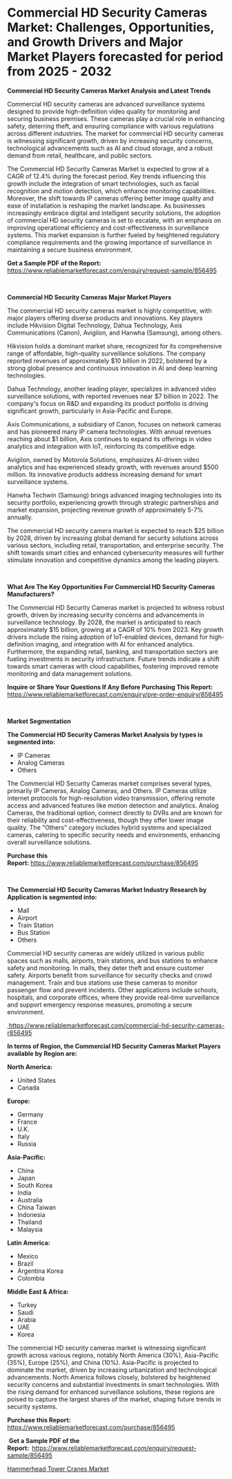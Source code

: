 <p><h1>Commercial HD Security Cameras Market: Challenges, Opportunities, and Growth Drivers and Major Market Players forecasted for period from 2025 - 2032</h1></p><p><strong>Commercial HD Security Cameras Market Analysis and Latest Trends</strong></p>
<p><p>Commercial HD security cameras are advanced surveillance systems designed to provide high-definition video quality for monitoring and securing business premises. These cameras play a crucial role in enhancing safety, deterring theft, and ensuring compliance with various regulations across different industries. The market for commercial HD security cameras is witnessing significant growth, driven by increasing security concerns, technological advancements such as AI and cloud storage, and a robust demand from retail, healthcare, and public sectors.</p><p>The Commercial HD Security Cameras Market is expected to grow at a CAGR of 12.4% during the forecast period. Key trends influencing this growth include the integration of smart technologies, such as facial recognition and motion detection, which enhance monitoring capabilities. Moreover, the shift towards IP cameras offering better image quality and ease of installation is reshaping the market landscape. As businesses increasingly embrace digital and intelligent security solutions, the adoption of commercial HD security cameras is set to escalate, with an emphasis on improving operational efficiency and cost-effectiveness in surveillance systems. This market expansion is further fueled by heightened regulatory compliance requirements and the growing importance of surveillance in maintaining a secure business environment.</p></p>
<p><strong>Get a Sample PDF of the Report:&nbsp;</strong> <a href="https://www.reliablemarketforecast.com/enquiry/request-sample/856495?utm_campaign=1144&utm_medium=2&utm_source=Github&utm_content=ia&utm_term=17022025&utm_id=commercial-hd-security-cameras">https://www.reliablemarketforecast.com/enquiry/request-sample/856495</a></p>
<p>&nbsp;</p>
<p><strong>Commercial HD Security Cameras Major Market Players</strong></p>
<p><p>The commercial HD security cameras market is highly competitive, with major players offering diverse products and innovations. Key players include Hikvision Digital Technology, Dahua Technology, Axis Communications (Canon), Avigilon, and Hanwha (Samsung), among others.</p><p>Hikvision holds a dominant market share, recognized for its comprehensive range of affordable, high-quality surveillance solutions. The company reported revenues of approximately $10 billion in 2022, bolstered by a strong global presence and continuous innovation in AI and deep learning technologies.</p><p>Dahua Technology, another leading player, specializes in advanced video surveillance solutions, with reported revenues near $7 billion in 2022. The company's focus on R&D and expanding its product portfolio is driving significant growth, particularly in Asia-Pacific and Europe.</p><p>Axis Communications, a subsidiary of Canon, focuses on network cameras and has pioneered many IP camera technologies. With annual revenues reaching about $1 billion, Axis continues to expand its offerings in video analytics and integration with IoT, reinforcing its competitive edge.</p><p>Avigilon, owned by Motorola Solutions, emphasizes AI-driven video analytics and has experienced steady growth, with revenues around $500 million. Its innovative products address increasing demand for smart surveillance systems.</p><p>Hanwha Techwin (Samsung) brings advanced imaging technologies into its security portfolio, experiencing growth through strategic partnerships and market expansion, projecting revenue growth of approximately 5-7% annually.</p><p>The commercial HD security camera market is expected to reach $25 billion by 2028, driven by increasing global demand for security solutions across various sectors, including retail, transportation, and enterprise security. The shift towards smart cities and enhanced cybersecurity measures will further stimulate innovation and competitive dynamics among the leading players.</p></p>
<p>&nbsp;</p>
<p><strong>What Are The Key Opportunities For Commercial HD Security Cameras Manufacturers?</strong></p>
<p><p>The Commercial HD Security Cameras market is projected to witness robust growth, driven by increasing security concerns and advancements in surveillance technology. By 2028, the market is anticipated to reach approximately $15 billion, growing at a CAGR of 10% from 2023. Key growth drivers include the rising adoption of IoT-enabled devices, demand for high-definition imaging, and integration with AI for enhanced analytics. Furthermore, the expanding retail, banking, and transportation sectors are fueling investments in security infrastructure. Future trends indicate a shift towards smart cameras with cloud capabilities, fostering improved remote monitoring and data management solutions.</p></p>
<p><strong>Inquire or Share Your Questions If Any Before Purchasing This Report:</strong> <a href="https://www.reliablemarketforecast.com/enquiry/pre-order-enquiry/856495?utm_campaign=1144&utm_medium=2&utm_source=Github&utm_content=ia&utm_term=17022025&utm_id=commercial-hd-security-cameras">https://www.reliablemarketforecast.com/enquiry/pre-order-enquiry/856495</a></p>
<p>&nbsp;</p>
<p><strong>Market Segmentation</strong></p>
<p><strong>The Commercial HD Security Cameras Market Analysis by types is segmented into:</strong></p>
<p><ul><li>IP Cameras</li><li>Analog Cameras</li><li>Others</li></ul></p>
<p><p>The Commercial HD Security Cameras market comprises several types, primarily IP Cameras, Analog Cameras, and Others. IP Cameras utilize internet protocols for high-resolution video transmission, offering remote access and advanced features like motion detection and analytics. Analog Cameras, the traditional option, connect directly to DVRs and are known for their reliability and cost-effectiveness, though they offer lower image quality. The "Others" category includes hybrid systems and specialized cameras, catering to specific security needs and environments, enhancing overall surveillance solutions.</p></p>
<p><strong>Purchase this Report:&nbsp;</strong><a href="https://www.reliablemarketforecast.com/purchase/856495?utm_campaign=1144&utm_medium=2&utm_source=Github&utm_content=ia&utm_term=17022025&utm_id=commercial-hd-security-cameras">https://www.reliablemarketforecast.com/purchase/856495</a></p>
<p>&nbsp;</p>
<p><strong>The Commercial HD Security Cameras Market Industry Research by Application is segmented into:</strong></p>
<p><ul><li>Mall</li><li>Airport</li><li>Train Station</li><li>Bus Station</li><li>Others</li></ul></p>
<p><p>Commercial HD security cameras are widely utilized in various public spaces such as malls, airports, train stations, and bus stations to enhance safety and monitoring. In malls, they deter theft and ensure customer safety. Airports benefit from surveillance for security checks and crowd management. Train and bus stations use these cameras to monitor passenger flow and prevent incidents. Other applications include schools, hospitals, and corporate offices, where they provide real-time surveillance and support emergency response measures, promoting a secure environment.</p></p>
<p><a href="https://www.reliablemarketforecast.com/commercial-hd-security-cameras-r856495?utm_campaign=1144&utm_medium=2&utm_source=Github&utm_content=ia&utm_term=17022025&utm_id=commercial-hd-security-cameras">&nbsp;https://www.reliablemarketforecast.com/commercial-hd-security-cameras-r856495</a></p>
<p><strong>In terms of Region, the Commercial HD Security Cameras Market Players available by Region are:</strong></p>
<p>
    <p> <strong> North America: </strong>
        <ul>
            <li>United States</li>
            <li>Canada</li>
        </ul>
        </p> 
    <p> <strong> Europe: </strong>
        <ul>
            <li>Germany</li>
            <li>France</li>
            <li>U.K.</li>
            <li>Italy</li>
            <li>Russia</li>
        </ul>
        </p> 
    <p> <strong> Asia-Pacific: </strong>
        <ul>
            <li>China</li>
            <li>Japan</li>
            <li>South Korea</li>
            <li>India</li>
            <li>Australia</li>
            <li>China Taiwan</li>
            <li>Indonesia</li>
            <li>Thailand</li>
            <li>Malaysia</li>
        </ul>
        </p> 
    <p> <strong> Latin America: </strong>
        <ul>
            <li>Mexico</li>
            <li>Brazil</li>
            <li>Argentina Korea</li>
            <li>Colombia</li>
        </ul>
        </p> 
    <p> <strong> Middle East & Africa: </strong>
        <ul>
            <li>Turkey</li>
            <li>Saudi</li>
            <li>Arabia</li>
            <li>UAE</li>
            <li>Korea</li>
        </ul>
    </p>
    </p>
<p><p>The commercial HD security cameras market is witnessing significant growth across various regions, notably North America (30%), Asia-Pacific (35%), Europe (25%), and China (10%). Asia-Pacific is projected to dominate the market, driven by increasing urbanization and technological advancements. North America follows closely, bolstered by heightened security concerns and substantial investments in smart technologies. With the rising demand for enhanced surveillance solutions, these regions are poised to capture the largest shares of the market, shaping future trends in security systems.</p></p>
<p><strong>Purchase this Report: </strong><a href="https://www.reliablemarketforecast.com/purchase/856495?utm_campaign=1144&utm_medium=2&utm_source=Github&utm_content=ia&utm_term=17022025&utm_id=commercial-hd-security-cameras">https://www.reliablemarketforecast.com/purchase/856495</a></p>
<p>&nbsp;<strong>Get a Sample PDF of the Report:&nbsp;&nbsp;</strong><a href="https://www.reliablemarketforecast.com/enquiry/request-sample/856495?utm_campaign=1144&utm_medium=2&utm_source=Github&utm_content=ia&utm_term=17022025&utm_id=commercial-hd-security-cameras">https://www.reliablemarketforecast.com/enquiry/request-sample/856495</a></p>
<p><strong></strong></p>
<p><p><a href="https://github.com/mabutironaldo/Market-Research-Report-List-7/blob/main/hammerhead-tower-cranes-market.md?utm_campaign=1144&utm_medium=2&utm_source=Github&utm_content=ia&utm_term=17022025&utm_id=commercial-hd-security-cameras">Hammerhead Tower Cranes Market</a></p></p>